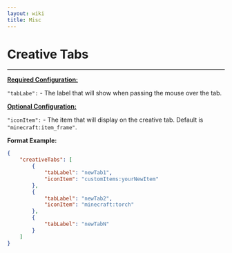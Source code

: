 ```yaml
---
layout: wiki
title: Misc
---
```


# Creative Tabs
___

**<u>Required Configuration:</u>**

`"tabLabe":` - The label that will show when passing the mouse over the tab.

**<u>Optional Configuration:</u>**

`"iconItem":` - The item that will display on the creative tab. Default is `"minecraft:item_frame"`.

**Format Example:**

``` json
{
    "creativeTabs": [
        {
            "tabLabel": "newTab1",
            "iconItem": "customItems:yourNewItem"
        },
        {
            "tabLabel": "newTab2",
            "iconItem": "minecraft:torch"
        },
        {
            "tabLabel": "newTabN"
        }
    ]
}
```